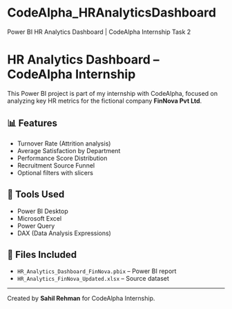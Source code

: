 # CodeAlpha_HRAnalyticsDashboard
Power BI HR Analytics Dashboard | CodeAlpha Internship Task 2
# HR Analytics Dashboard – CodeAlpha Internship

This Power BI project is part of my internship with CodeAlpha, focused on analyzing key HR metrics for the fictional company **FinNova Pvt Ltd**.

## 📊 Features
- Turnover Rate (Attrition analysis)
- Average Satisfaction by Department
- Performance Score Distribution
- Recruitment Source Funnel
- Optional filters with slicers

## 🧰 Tools Used
- Power BI Desktop
- Microsoft Excel
- Power Query
- DAX (Data Analysis Expressions)

## 📁 Files Included
- `HR_Analytics_Dashboard_FinNova.pbix` – Power BI report
- `HR_Analytics_FinNova_Updated.xlsx` – Source dataset

---
Created by **Sahil Rehman** for CodeAlpha Internship.

